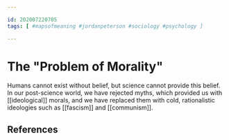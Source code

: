 ```yaml
---

id: 202007220705
tags: [ #mapsofmeaning #jordanpeterson #sociology #psychology ]

---
```


# The "Problem of Morality"
Humans cannot exist without belief, but science cannot provide this belief. In our post-science world, we have rejected myths, which provided us with [[ideological]] morals, and we have replaced them with cold, rationalistic ideologies such as [[fascism]] and [[communism]].

## References